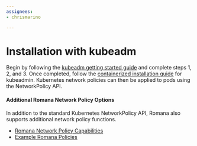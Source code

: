 ```yaml
---
assignees:
- chrismarino

---
```


# Installation with kubeadm

Begin by following the [kubeadm getting started guide](/docs/getting-started-guides/kubeadm/) and complete steps 1, 2, and 3. Once completed, follow the [containerized installation guide](https://github.com/romana/romana/tree/master/containerize) for kubeadmin. Kubernetes network policies can then be applied to pods using the NetworkPolicy API.

#### Additional Romana Network Policy Options

In addition to the standard Kubernetes NetworkPolicy API, Romana also supports additional network policy functions.

* [Romana Network Policy Capabilities](https://github.com/romana/romana/wiki/Romana-policies)
* [Example Romana Policies](https://github.com/romana/core/tree/master/policy)

